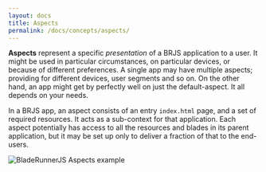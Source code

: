 ```yaml
---
layout: docs
title: Aspects
permalink: /docs/concepts/aspects/
---
```


**Aspects** represent a specific *presentation* of a BRJS application to a user. It might be used in particular circumstances, on particular devices, or because of different preferences. A single app may have multiple aspects; providing for different devices, user segments and so on. On the other hand, an app might get by perfectly well on just the default-aspect. It all depends on your needs.

In a BRJS app, an aspect consists of an entry `index.html` page, and a set of required resources. It acts as a sub-context for that application. Each aspect potentially has access to all the resources and blades in its parent application, but it may be set up only to deliver a fraction of that to the end-users.

![BladeRunnerJS Aspects example](https://docs.google.com/drawings/d/1zRaOTlTQ26t3n6vRRvSvo3KCtggQeP7DVpUlhFi7JD0/pub?w=1440&h=1080)